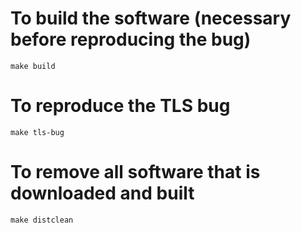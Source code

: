# To build the software (necessary before reproducing the bug)

	make build

# To reproduce the TLS bug

	make tls-bug

# To remove all software that is downloaded and built

	make distclean
